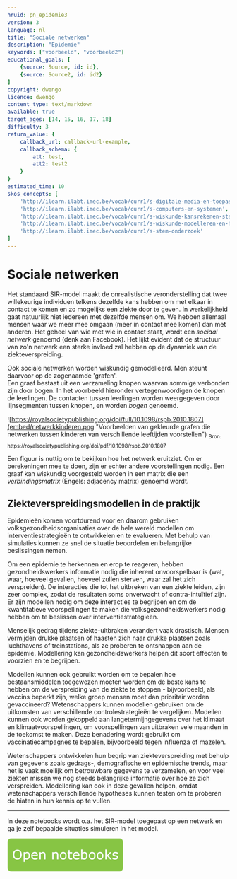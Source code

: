 ```yaml
---
hruid: pn_epidemie3
version: 3
language: nl
title: "Sociale netwerken"
description: "Epidemie"
keywords: ["voorbeeld", "voorbeeld2"]
educational_goals: [
    {source: Source, id: id}, 
    {source: Source2, id: id2}
]
copyright: dwengo
licence: dwengo
content_type: text/markdown
available: true
target_ages: [14, 15, 16, 17, 18]
difficulty: 3
return_value: {
    callback_url: callback-url-example,
    callback_schema: {
        att: test,
        att2: test2
    }
}
estimated_time: 10
skos_concepts: [
    'http://ilearn.ilabt.imec.be/vocab/curr1/s-digitale-media-en-toepassingen', 
    'http://ilearn.ilabt.imec.be/vocab/curr1/s-computers-en-systemen', 
    'http://ilearn.ilabt.imec.be/vocab/curr1/s-wiskunde-kansrekenen-statistiek',
    'http://ilearn.ilabt.imec.be/vocab/curr1/s-wiskunde-modelleren-en-heuristiek', 
    'http://ilearn.ilabt.imec.be/vocab/curr1/s-stem-onderzoek'
]
---
```


# Sociale netwerken

Het standaard SIR-model maakt de onrealistische veronderstelling dat twee willekeurige individuen telkens dezelfde kans hebben om met elkaar in contact te komen 
en zo mogelijks een ziekte door te geven. In werkelijkheid gaat natuurlijk niet iedereen met dezelfde mensen om. 
We hebben allemaal mensen waar we meer mee omgaan (meer in contact mee komen) dan met anderen. 
Het geheel van wie met wie in contact staat, wordt een *sociaal netwerk* genoemd (denk aan Facebook). Het lijkt evident dat de structuur van zo'n netwerk een sterke invloed zal hebben op de dynamiek van de ziekteverspreiding.

Ook sociale netwerken worden wiskundig gemodelleerd. Men steunt daarvoor op de zogenaamde 'grafen'.  
Een graaf bestaat uit een verzameling knopen waarvan sommige verbonden zijn door bogen. 
In het voorbeeld hieronder vertegenwoordigen de knopen de leerlingen. 
De contacten tussen leerlingen worden weergegeven door lijnsegmenten tussen knopen, en worden *bogen* genoemd. 

![https://royalsocietypublishing.org/doi/full/10.1098/rspb.2010.1807](embed/netwerkkinderen.png "Voorbeelden van gekleurde grafen die netwerken tussen kinderen van verschillende leeftijden voorstellen")
<sub>Bron: https://royalsocietypublishing.org/doi/pdf/10.1098/rspb.2010.1807</sub>

Een figuur is nuttig om te bekijken hoe het netwerk eruitziet. Om er berekeningen mee te doen, zijn er echter andere voorstellingen nodig. 
Een graaf kan wiskundig voorgesteld worden in een matrix die een *verbindingsmatrix* (Engels: adjacency matrix) genoemd wordt.

## Ziekteverspreidingsmodellen in de praktijk

Epidemieën komen voortdurend voor en daarom gebruiken volksgezondheidsorganisaties over de hele wereld modellen om interventiestrategieën te ontwikkelen 
en te evalueren. Met behulp van simulaties kunnen ze snel de situatie beoordelen en belangrijke beslissingen nemen. 

Om een ​​epidemie te herkennen en erop te reageren, hebben gezondheidswerkers informatie nodig die inherent onvoorspelbaar 
is (wat, waar, hoeveel gevallen, hoeveel zullen sterven, waar zal het zich verspreiden). 
De interacties die tot het uitbreken van een ziekte leiden, zijn zeer complex, zodat de resultaten soms onverwacht of contra-intuïtief zijn. 
Er zijn modellen nodig om deze interacties te begrijpen en om de kwantitatieve voorspellingen te maken die volksgezondheidswerkers nodig hebben 
om te beslissen over interventiestrategieën.

Menselijk gedrag tijdens ziekte-uitbraken verandert vaak drastisch. 
Mensen vermijden drukke plaatsen of haasten zich naar drukke plaatsen zoals luchthavens of treinstations, als ze proberen te ontsnappen aan de epidemie. 
Modellering kan gezondheidswerkers helpen dit soort effecten te voorzien en te begrijpen.

Modellen kunnen ook gebruikt worden om te bepalen hoe bestaansmiddelen toegewezen moeten worden om de beste kans te hebben 
om de verspreiding van de ziekte te stoppen - bijvoorbeeld, als vaccins beperkt zijn, welke groep mensen moet dan prioritair worden gevaccineerd? 
Wetenschappers kunnen modellen gebruiken om de uitkomsten van verschillende controlestrategieën te vergelijken. 
Modellen kunnen ook worden gekoppeld aan langetermijngegevens over het klimaat en klimaatvoorspellingen, om voorspellingen van uitbraken vele maanden 
in de toekomst te maken. Deze benadering wordt gebruikt om vaccinatiecampagnes te bepalen, bijvoorbeeld tegen influenza of mazelen.

Wetenschappers ontwikkelen hun begrip van ziekteverspreiding met behulp van gegevens zoals gedrags-, demografische en epidemische trends, 
maar het is vaak moeilijk om betrouwbare gegevens te verzamelen, en voor veel ziekten missen we nog steeds belangrijke informatie over hoe ze zich verspreiden. 
Modellering kan ook in deze gevallen helpen, omdat wetenschappers verschillende hypotheses kunnen testen om te proberen de hiaten in hun kennis op te vullen.

***

In deze notebooks wordt o.a. het SIR-model toegepast op een netwerk en ga je zelf bepaalde situaties simuleren in het model.

[![](embed/Knop.png "Knop")](https://kiks.ilabt.imec.be/jupyterhub/?id=1221 "Notebooks Epidemie")
